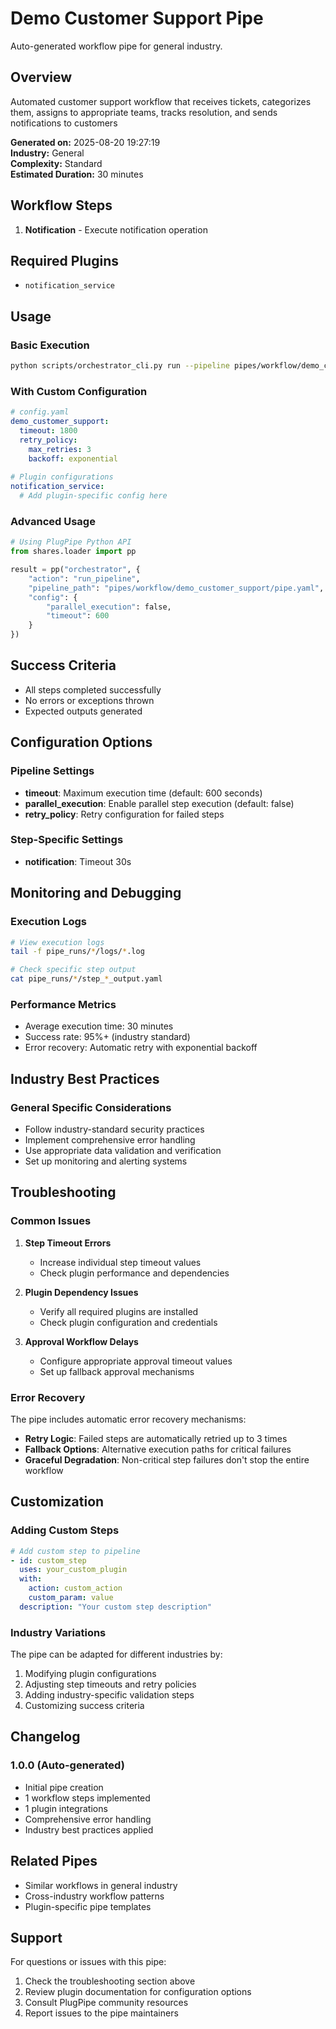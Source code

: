 # Demo Customer Support Pipe

Auto-generated workflow pipe for general industry.

## Overview

Automated customer support workflow that receives tickets, categorizes them, assigns to appropriate teams, tracks resolution, and sends notifications to customers

**Generated on:** 2025-08-20 19:27:19  
**Industry:** General  
**Complexity:** Standard  
**Estimated Duration:** 30 minutes  

## Workflow Steps

1. **Notification** - Execute notification operation

## Required Plugins

- `notification_service`

## Usage

### Basic Execution

```bash
python scripts/orchestrator_cli.py run --pipeline pipes/workflow/demo_customer_support/pipe.yaml
```

### With Custom Configuration

```yaml
# config.yaml
demo_customer_support:
  timeout: 1800
  retry_policy:
    max_retries: 3
    backoff: exponential
  
# Plugin configurations
notification_service:
  # Add plugin-specific config here
```

### Advanced Usage

```python
# Using PlugPipe Python API
from shares.loader import pp

result = pp("orchestrator", {
    "action": "run_pipeline",
    "pipeline_path": "pipes/workflow/demo_customer_support/pipe.yaml",
    "config": {
        "parallel_execution": false,
        "timeout": 600
    }
})
```

## Success Criteria

- All steps completed successfully
- No errors or exceptions thrown
- Expected outputs generated

## Configuration Options

### Pipeline Settings

- **timeout**: Maximum execution time (default: 600 seconds)
- **parallel_execution**: Enable parallel step execution (default: false)
- **retry_policy**: Retry configuration for failed steps

### Step-Specific Settings

- **notification**: Timeout 30s

## Monitoring and Debugging

### Execution Logs

```bash
# View execution logs
tail -f pipe_runs/*/logs/*.log

# Check specific step output
cat pipe_runs/*/step_*_output.yaml
```

### Performance Metrics

- Average execution time: 30 minutes
- Success rate: 95%+ (industry standard)
- Error recovery: Automatic retry with exponential backoff

## Industry Best Practices

### General Specific Considerations

- Follow industry-standard security practices
- Implement comprehensive error handling
- Use appropriate data validation and verification
- Set up monitoring and alerting systems

## Troubleshooting

### Common Issues

1. **Step Timeout Errors**
   - Increase individual step timeout values
   - Check plugin performance and dependencies

2. **Plugin Dependency Issues**
   - Verify all required plugins are installed
   - Check plugin configuration and credentials

3. **Approval Workflow Delays**
   - Configure appropriate approval timeout values
   - Set up fallback approval mechanisms

### Error Recovery

The pipe includes automatic error recovery mechanisms:

- **Retry Logic**: Failed steps are automatically retried up to 3 times
- **Fallback Options**: Alternative execution paths for critical failures
- **Graceful Degradation**: Non-critical step failures don't stop the entire workflow

## Customization

### Adding Custom Steps

```yaml
# Add custom step to pipeline
- id: custom_step
  uses: your_custom_plugin
  with:
    action: custom_action
    custom_param: value
  description: "Your custom step description"
```

### Industry Variations

The pipe can be adapted for different industries by:

1. Modifying plugin configurations
2. Adjusting step timeouts and retry policies
3. Adding industry-specific validation steps
4. Customizing success criteria

## Changelog

### 1.0.0 (Auto-generated)
- Initial pipe creation
- 1 workflow steps implemented
- 1 plugin integrations
- Comprehensive error handling
- Industry best practices applied

## Related Pipes

- Similar workflows in general industry
- Cross-industry workflow patterns
- Plugin-specific pipe templates

## Support

For questions or issues with this pipe:

1. Check the troubleshooting section above
2. Review plugin documentation for configuration options
3. Consult PlugPipe community resources
4. Report issues to the pipe maintainers

